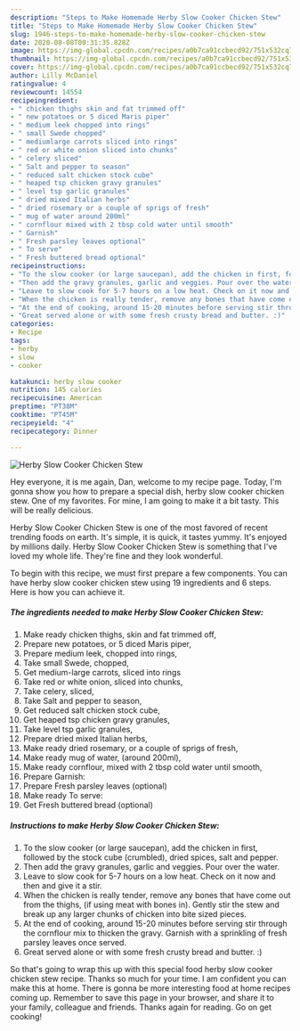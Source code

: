 ```yaml
---
description: "Steps to Make Homemade Herby Slow Cooker Chicken Stew"
title: "Steps to Make Homemade Herby Slow Cooker Chicken Stew"
slug: 1946-steps-to-make-homemade-herby-slow-cooker-chicken-stew
date: 2020-08-08T00:31:35.828Z
image: https://img-global.cpcdn.com/recipes/a0b7ca91ccbecd92/751x532cq70/herby-slow-cooker-chicken-stew-recipe-main-photo.jpg
thumbnail: https://img-global.cpcdn.com/recipes/a0b7ca91ccbecd92/751x532cq70/herby-slow-cooker-chicken-stew-recipe-main-photo.jpg
cover: https://img-global.cpcdn.com/recipes/a0b7ca91ccbecd92/751x532cq70/herby-slow-cooker-chicken-stew-recipe-main-photo.jpg
author: Lilly McDaniel
ratingvalue: 4
reviewcount: 14554
recipeingredient:
- " chicken thighs skin and fat trimmed off"
- " new potatoes or 5 diced Maris piper"
- " medium leek chopped into rings"
- " small Swede chopped"
- " mediumlarge carrots sliced into rings"
- " red or white onion sliced into chunks"
- " celery sliced"
- " Salt and pepper to season"
- " reduced salt chicken stock cube"
- " heaped tsp chicken gravy granules"
- " level tsp garlic granules"
- " dried mixed Italian herbs"
- " dried rosemary or a couple of sprigs of fresh"
- " mug of water around 200ml"
- " cornflour mixed with 2 tbsp cold water until smooth"
- " Garnish"
- " Fresh parsley leaves optional"
- " To serve"
- " Fresh buttered bread optional"
recipeinstructions:
- "To the slow cooker (or large saucepan), add the chicken in first, followed by the stock cube (crumbled), dried spices, salt and pepper."
- "Then add the gravy granules, garlic and veggies. Pour over the water."
- "Leave to slow cook for 5-7 hours on a low heat. Check on it now and then and give it a stir."
- "When the chicken is really tender, remove any bones that have come out from the thighs, (if using meat with bones in). Gently stir the stew and break up any larger chunks of chicken into bite sized pieces."
- "At the end of cooking, around 15-20 minutes before serving stir through the cornflour mix to thicken the gravy. Garnish with a sprinkling of fresh parsley leaves once served."
- "Great served alone or with some fresh crusty bread and butter. :)"
categories:
- Recipe
tags:
- herby
- slow
- cooker

katakunci: herby slow cooker 
nutrition: 145 calories
recipecuisine: American
preptime: "PT38M"
cooktime: "PT45M"
recipeyield: "4"
recipecategory: Dinner

---
```



![Herby Slow Cooker Chicken Stew](https://img-global.cpcdn.com/recipes/a0b7ca91ccbecd92/751x532cq70/herby-slow-cooker-chicken-stew-recipe-main-photo.jpg)

Hey everyone, it is me again, Dan, welcome to my recipe page. Today, I'm gonna show you how to prepare a special dish, herby slow cooker chicken stew. One of my favorites. For mine, I am going to make it a bit tasty. This will be really delicious.



Herby Slow Cooker Chicken Stew is one of the most favored of recent trending foods on earth. It's simple, it is quick, it tastes yummy. It's enjoyed by millions daily. Herby Slow Cooker Chicken Stew is something that I've loved my whole life. They're fine and they look wonderful.


To begin with this recipe, we must first prepare a few components. You can have herby slow cooker chicken stew using 19 ingredients and 6 steps. Here is how you can achieve it.

<!--inarticleads1-->

##### The ingredients needed to make Herby Slow Cooker Chicken Stew:

1. Make ready  chicken thighs, skin and fat trimmed off,
1. Prepare  new potatoes, or 5 diced Maris piper,
1. Prepare  medium leek, chopped into rings,
1. Take  small Swede, chopped,
1. Get  medium-large carrots, sliced into rings
1. Take  red or white onion, sliced into chunks,
1. Take  celery, sliced,
1. Take  Salt and pepper to season,
1. Get  reduced salt chicken stock cube,
1. Get  heaped tsp chicken gravy granules,
1. Take  level tsp garlic granules,
1. Prepare  dried mixed Italian herbs,
1. Make ready  dried rosemary, or a couple of sprigs of fresh,
1. Make ready  mug of water, (around 200ml),
1. Make ready  cornflour, mixed with 2 tbsp cold water until smooth,
1. Prepare  Garnish:
1. Prepare  Fresh parsley leaves (optional)
1. Make ready  To serve:
1. Get  Fresh buttered bread (optional)




<!--inarticleads2-->

##### Instructions to make Herby Slow Cooker Chicken Stew:

1. To the slow cooker (or large saucepan), add the chicken in first, followed by the stock cube (crumbled), dried spices, salt and pepper.
1. Then add the gravy granules, garlic and veggies. Pour over the water.
1. Leave to slow cook for 5-7 hours on a low heat. Check on it now and then and give it a stir.
1. When the chicken is really tender, remove any bones that have come out from the thighs, (if using meat with bones in). Gently stir the stew and break up any larger chunks of chicken into bite sized pieces.
1. At the end of cooking, around 15-20 minutes before serving stir through the cornflour mix to thicken the gravy. Garnish with a sprinkling of fresh parsley leaves once served.
1. Great served alone or with some fresh crusty bread and butter. :)




So that's going to wrap this up with this special food herby slow cooker chicken stew recipe. Thanks so much for your time. I am confident you can make this at home. There is gonna be more interesting food at home recipes coming up. Remember to save this page in your browser, and share it to your family, colleague and friends. Thanks again for reading. Go on get cooking!
